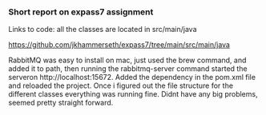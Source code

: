### Short report on expass7 assignment

Links to code: all the classes are located in src/main/java

https://github.com/jkhammerseth/expass7/tree/main/src/main/java

RabbitMQ was easy to install on mac, just used the brew command, and added it to path, 
then running the rabbitmq-server command started the serveron http://localhost:15672. 
Added the dependency in the pom.xml file and reloaded the project. 
Once i figured out the file structure for the different classes everything was running fine. 
Didnt have any big problems, seemed pretty straight forward.
